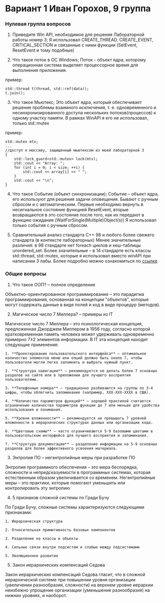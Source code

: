 # Вариант 1 			Иван Горохов, 9 группа
### Нулевая группа вопросов
1.	Приведите Win API, необходимое для решения Лабораторной работы номер 3;
Я использовал CREATE_THREAD, CREATE_EVENT, CRITICAL_SECTION и связанные с ними функции (SetEvent, ResetEvent и тому подобные)

2.	Что такое поток в ОС Windows;
Поток -  объект ядра, которому операционная система выделяет процессорное время для выполнения приложения.

пример:

```
std::thread t(thread, std::ref(data));
t.join();
```

3.	Что такое Мьютекс;
Это объект ядра, который обеспечивает решение проблемы взаимного исключения, т. е. одновременного и несинхронизированного доступа нескольких потоков(процессов) к одному участку памяти. В рамках WinAPI я его не использовал, только std::mutex

пример:
```
std::mutex mtx;
...
//доступ к массиву, защищенный мьютексом из моей лабораторной 3
{
    std::lock_guard<std::mutex> lock(mtx);
    std::cout << "Array: ";
    for (int i = 0; i < size; ++i) {
        std::cout << array[i] << " ";
    }
    std::cout << "\n";
}
```

4.	Что такое Событие (объект синхронизации);
Событие – объект ядра, его используют для решения задачи оповещения. 
Бывают с ручным сбросом и с автоматическим. Первые необходимо вернуть в несигнальное состояние функцией ResetEvent, вторые возвращаются
 в это состояние после того, как их передают в функцию ожидания (WaitForSingle(Multiple)Object(s))
Я использовал только события с ручным сбросом.

5.  Сравнительный анализ стандарта C++ 98 и любого более свежего стандарта (в контексте лабораторных)
Менее значительные различия: в 98 стандарте нет foreach циклов и хеш-таблицы unordered_set. 
Более значительные – в 14 стандарте есть классы std::thread, std::mutex, которые я использовал вместо winAPI при написании 3 лабы. 
Более подробно можно ознакомиться по [ссылке](https://github.com/Vanohime/OS_Labs)


### Общие вопросы

1. Что такое ООП? – полное определение

Объектно-ориентированное программирование  – это парадигма программирования, основанная на концепции "объектов", которые могут содержать данные в виде полей  и код в виде процедур (методов).

2. Магическое число 7 Миллера? – примеры из IT

Магическое число 7 Миллера – это психологическая концепция, предложенная Джорджем Миллером в 1956 году, согласно которой кратковременная память человека может удерживать одновременно примерно 7±2 элементов информации. В IT эта концепция находит следующие применения:

    1. **Проектирование пользовательского интерфейса** – оптимальное количество элементов меню или опций должно быть около 7, чтобы пользователи могли легко запомнить и выбрать нужный пункт.

    2. **Структура навигации** – рекомендуется не делать более 7 основных разделов на сайте или в приложении для лучшего восприятия пользователями.

    3. **Телефонные номера** – традиционно разбиваются на группы по 3-4 цифры, чтобы облегчить запоминание (например, XXX-XXX-XXXX в США).

    4. **Количество параметров функций** – хорошей практикой считается ограничение количества параметров функции до 7 или меньше для удобства использования и понимания.

    5. **Уровни вложенности** – рекомендуется не превышать 7 уровней вложенности в иерархических структурах данных или организации кода.

    6. **Цветовые схемы** – часто ограничиваются 5-9 базовыми цветами в пользовательском интерфейсе для лучшего восприятия и запоминания.

    7. **Структура документации** – разделение информации на 5-9 основных разделов для более эффективного усвоения материала.

3. Энтропия ПО – негэнтропийные меры при разработке ПО

Энтропия программного обеспечения – это мера беспорядка, сложности и непредсказуемости в программных системах, которая естественным образом увеличивается со временем. Негэнтропийные меры – это практики, которые помогают уменьшить или контролировать эту энтропию

4. 5 признаков сложной системы по Гради Бучу

По Гради Бучу, сложные системы характеризуются следующими признаками:

    1. Иерархическая структура

    2. Относительная примитивность базовых компонентов

    3. Разделение на классы и объекты

    4. Сильные связи внутри подсистем и слабые между подсистемами

    5. Эволюционное развитие

5. Закон иерархических компенсаций Седова

Закон иерархических компенсаций Седова гласит, что в сложной иерархической системе при повышении уровня организации (увеличении разнообразия, сложности) на верхнем уровне иерархии неизбежно упрощение организации (уменьшение разнообразия) на нижних уровнях, и наоборот. 
